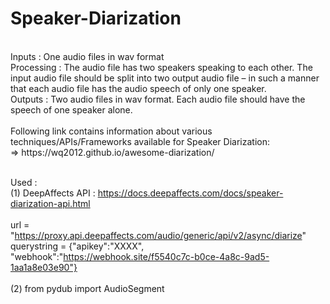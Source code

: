 # Speaker-Diarization
</br>
Inputs : One audio files in wav format
</br>
Processing : The audio file has two speakers speaking to each other.  The input audio file should be split into two output audio file – in such a manner that each audio file has the audio speech of only one speaker. 
</br>
Outputs : Two audio files in wav format.  Each audio file should have the speech of one speaker alone. 
</br>
</br>
Following link contains information about various techniques/APIs/Frameworks available for Speaker Diarization:
</br>
=> https://wq2012.github.io/awesome-diarization/ </br>

</br>

Used : </br>
(1) DeepAffects API : https://docs.deepaffects.com/docs/speaker-diarization-api.html </br>
</br>
url = "https://proxy.api.deepaffects.com/audio/generic/api/v2/async/diarize" </br>
querystring = {"apikey":"XXXX", "webhook":"https://webhook.site/f5540c7c-b0ce-4a8c-9ad5-1aa1a8e03e90"}
</br>
</br>
(2) from pydub import AudioSegment
